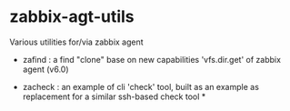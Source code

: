 # zabbix-agt-utils
Various utilities for/via zabbix agent

- zafind : a find "clone" base on new capabilities 'vfs.dir.get' of zabbix agent (v6.0)

- zacheck : an example of cli 'check' tool, built as an example as replacement for a
  similar ssh-based check tool
  *
